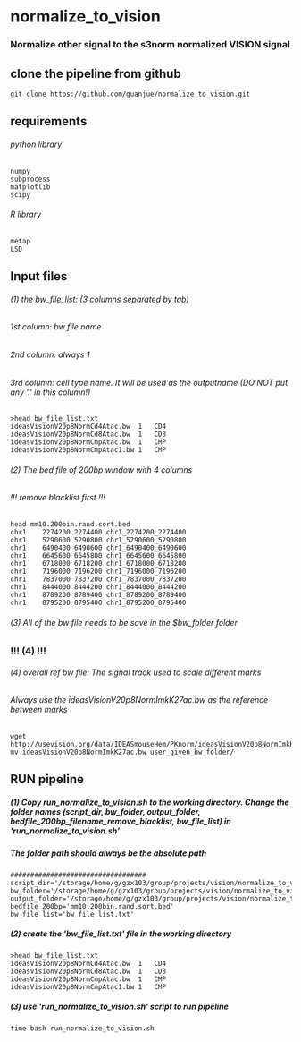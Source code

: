 # normalize_to_vision

### Normalize other signal to the s3norm normalized VISION signal

## clone the pipeline from github
```
git clone https://github.com/guanjue/normalize_to_vision.git
```

## requirements
###### python library
```
numpy
subprocess
matplotlib
scipy
```
###### R library
```
metap
LSD

```


## Input files
###### (1) the bw_file_list: (3 columns separated by tab)
###### 1st column: bw file name
###### 2nd column: always 1
###### 3rd column: cell type name. It will be used as the outputname (DO NOT put any '.' in this column!)
```
>head bw_file_list.txt
ideasVisionV20p8NormCd4Atac.bw	1	CD4
ideasVisionV20p8NormCd8Atac.bw	1	CD8
ideasVisionV20p8NormCmpAtac.bw	1	CMP
ideasVisionV20p8NormCmpAtac1.bw	1	CMP
```

###### (2) The bed file of 200bp window with 4 columns
###### !!! remove blacklist first !!!
```
head mm10.200bin.rand.sort.bed
chr1	2274200	2274400	chr1_2274200_2274400
chr1	5290600	5290800	chr1_5290600_5290800
chr1	6490400	6490600	chr1_6490400_6490600
chr1	6645600	6645800	chr1_6645600_6645800
chr1	6718000	6718200	chr1_6718000_6718200
chr1	7196000	7196200	chr1_7196000_7196200
chr1	7837000	7837200	chr1_7837000_7837200
chr1	8444000	8444200	chr1_8444000_8444200
chr1	8789200	8789400	chr1_8789200_8789400
chr1	8795200	8795400	chr1_8795200_8795400
```

###### (3) All of the bw file needs to be save in the $bw_folder folder

### !!! (4) !!!
###### (4) overall ref bw file: The signal track used to scale different marks
###### Always use the ideasVisionV20p8NormImkK27ac.bw as the reference between marks
```
wget http://usevision.org/data/IDEASmouseHem/PKnorm/ideasVisionV20p8NormImkK27ac.bw 
mv ideasVisionV20p8NormImkK27ac.bw user_given_bw_folder/
```


## RUN pipeline
##### (1) Copy run_normalize_to_vision.sh to the working directory. Change the folder names (script_dir, bw_folder, output_folder, bedfile_200bp_filename_remove_blacklist, bw_file_list) in 'run_normalize_to_vision.sh'
##### The folder path should always be the absolute path
```
##################################
script_dir='/storage/home/g/gzx103/group/projects/vision/normalize_to_vision/src/'
bw_folder='/storage/home/g/gzx103/group/projects/vision/normalize_to_vision/signals/'
output_folder='/storage/home/g/gzx103/group/projects/vision/normalize_to_vision/s3norm_output/'
bedfile_200bp='mm10.200bin.rand.sort.bed'
bw_file_list='bw_file_list.txt'
```

##### (2) create the 'bw_file_list.txt' file in the working directory
```
>head bw_file_list.txt
ideasVisionV20p8NormCd4Atac.bw	1	CD4
ideasVisionV20p8NormCd8Atac.bw	1	CD8
ideasVisionV20p8NormCmpAtac.bw	1	CMP
ideasVisionV20p8NormCmpAtac1.bw	1	CMP
```

##### (3) use 'run_normalize_to_vision.sh' script to run pipeline
```
time bash run_normalize_to_vision.sh
```
